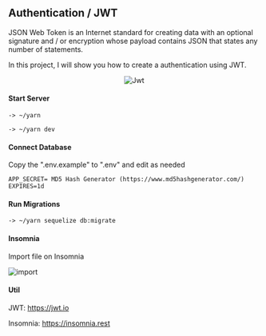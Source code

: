 ## Authentication / JWT

JSON Web Token is an Internet standard for creating data with an optional signature and / or encryption whose payload contains JSON that states any number of statements.

In this project, I will show you how to create a authentication using JWT.

<p align="center">
  <img src="https://github.com/teles1g/authentication/blob/master/jwt.png?raw=true" alt="Jwt"/>
</p>

#### Start Server

```
-> ~/yarn

-> ~/yarn dev
```

#### Connect Database

Copy the ".env.example" to ".env" and edit as needed

```
APP_SECRET= MD5 Hash Generator (https://www.md5hashgenerator.com/)
EXPIRES=1d
```

#### Run Migrations

```
-> ~/yarn sequelize db:migrate
```

#### Insomnia

Import file on Insomnia

![import](https://github.com/teles1g/authentication/blob/master/import.png)

#### Util

JWT: https://jwt.io

Insomnia: https://insomnia.rest
